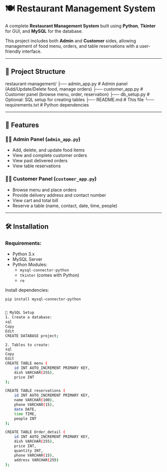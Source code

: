 # 🍽️ Restaurant Management System

A complete **Restaurant Management System** built using **Python**, **Tkinter** for GUI, and **MySQL** for the database.

This project includes both **Admin** and **Customer** sides, allowing management of food menu, orders, and table reservations with a user-friendly interface.

---

## 📁 Project Structure

restaurant-management/
├── admin_app.py # Admin panel (Add/Update/Delete food, manage orders)
├── customer_app.py # Customer panel (browse menu, order, reservation)
├── db_setup.py # Optional: SQL setup for creating tables
├── README.md # This file
└── requirements.txt # Python dependencies



---

## 🚀 Features

### 👨‍🍳 Admin Panel (`admin_app.py`)
- Add, delete, and update food items
- View and complete customer orders
- View past delivered orders
- View table reservations

### 🧑‍🍽️ Customer Panel (`customer_app.py`)
- Browse menu and place orders
- Provide delivery address and contact number
- View cart and total bill
- Reserve a table (name, contact, date, time, people)

---

## 🛠️ Installation

### Requirements:
- Python 3.x
- MySQL Server
- Python Modules:
  - `mysql-connector-python`
  - `tkinter` (comes with Python)
  - `re`

Install dependencies:
```bash
pip install mysql-connector-python


🧩 MySQL Setup
1. Create a database:
sql
Copy
Edit
CREATE DATABASE project;

2. Tables to create:
sql
Copy
Edit
CREATE TABLE menu (
    id INT AUTO_INCREMENT PRIMARY KEY,
    dish VARCHAR(255),
    price INT
);

CREATE TABLE reservations (
    id INT AUTO_INCREMENT PRIMARY KEY,
    name VARCHAR(100),
    phone VARCHAR(15),
    date DATE,
    time TIME,
    people INT
);

CREATE TABLE Order_detail (
    id INT AUTO_INCREMENT PRIMARY KEY,
    dish VARCHAR(255),
    price INT,
    quantity INT,
    phone VARCHAR(15),
    address VARCHAR(255)
);
